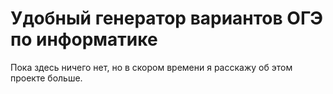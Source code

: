 # Удобный генератор вариантов ОГЭ по информатике

Пока здесь ничего нет, но в скором времени я расскажу об этом проекте больше.
